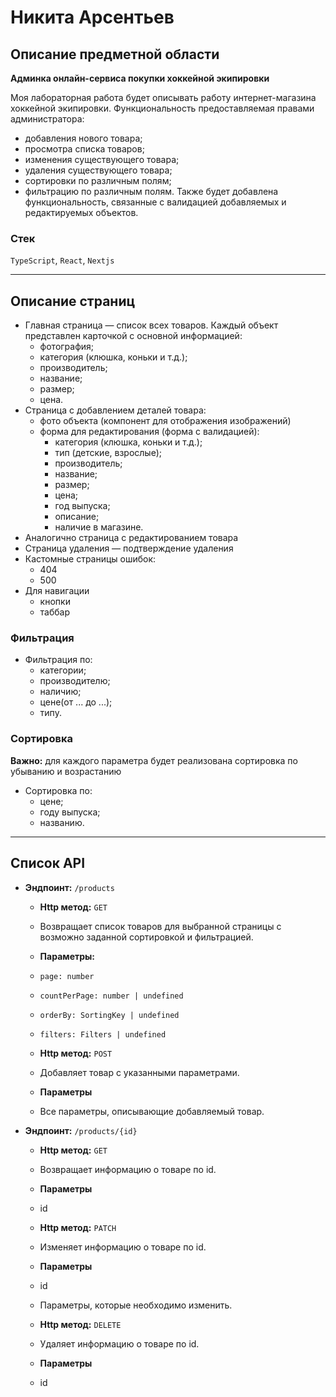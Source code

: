 # Никита Арсентьев

## Описание предметной области

**Админка онлайн-сервиса покупки хоккейной экипировки**

Моя лабораторная работа будет описывать работу интернет-магазина хоккейной экипировки.
Функциональность предоставляемая правами администратора:
- добавления нового товара;
- просмотра списка товаров;
- изменения существующего товара;
- удаления существующего товара;
- сортировки по различным полям;
- фильтрацию по различным полям.
Также будет добавлена функциональность, связанные с валидацией добавляемых и редактируемых объектов.

### Стек

`TypeScript`, `React`, `Nextjs`

---

## Описание страниц

- Главная страница — список всех товаров. Каждый объект представлен карточкой с основной информацией: 
  - фотография; 
  - категория (клюшка, коньки и т.д.);
  - производитель;
  - название;
  - размер;
  - цена.
- Страница с добавлением деталей товара:
  - фото объекта (компонент для отображения изображений)
  - форма для редактирования (форма с валидацией):
    - категория (клюшка, коньки и т.д.);
    - тип (детские, взрослые);
    - производитель;
    - название;
    - размер;
    - цена;
    - год выпуска;
    - описание;
    - наличие в магазине.
- Аналогично страница с редактированием товара
- Страница удаления — подтверждение удаления
- Кастомные страницы ошибок:
  - 404
  - 500
- Для навигации
  - кнопки
  - таббар

### Фильтрация

- Фильтрация по:
  - категории;
  - производителю;
  - наличию;
  - цене(от ... до ...);
  - типу.

### Сортировка

**Важно:** для каждого параметра будет реализована сортировка по убыванию и возрастанию

- Сортировка по:
  - цене;
  - году выпуска;
  - названию.

---

## Список API

- **Эндпоинт:** `/products`

  - **Http метод:** `GET`
  - Возвращает список товаров для выбранной страницы с возможно заданной сортировкой и фильтрацией.
  - **Параметры:**
  - `page: number`
  - `countPerPage: number | undefined`
  - `orderBy: SortingKey | undefined`
  - `filters: Filters | undefined`
  

  - **Http метод:** `POST`
  - Добавляет товар с указанными параметрами.
  - **Параметры**
  - Все параметры, описывающие добавляемый товар.


- **Эндпоинт:** `/products/{id}`

  - **Http метод:** `GET`
  - Возвращает информацию о товаре по id.
  - **Параметры**
  - id

  - **Http метод:** `PATCH`
  - Изменяет информацию о товаре по id.
  - **Параметры**
  - id
  - Параметры, которые необходимо изменить.
    
  - **Http метод:** `DELETE`
  - Удаляет информацию о товаре по id.
  - **Параметры**
  - id
